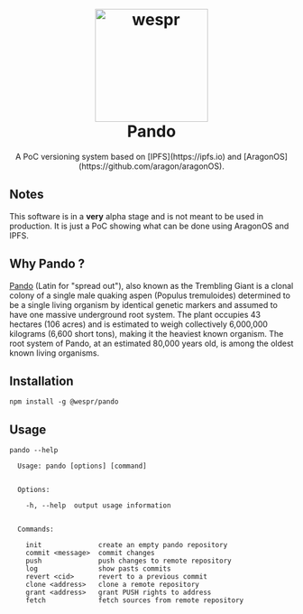 <h1 align="center">
  <br>
  <a href="http://wespr.co">
    <img src="https://raw.githubusercontent.com/wespr/wespr-core/master/branding/logo.png" alt="wespr" width="200"></a>
  <br>
  Pando
  <br>
</h1>

<p align="center">
  A PoC versioning system based on [IPFS](https://ipfs.io) and [AragonOS](https://github.com/aragon/aragonOS).
</p>

## Notes

This software is in a **very** alpha stage and is not meant to be used in production. It is just a PoC showing what can be done using AragonOS and IPFS.

## Why Pando ?

[Pando](https://en.wikipedia.org/wiki/Pando_(tree)) (Latin for "spread out"), also known as the Trembling Giant is a clonal colony of a single male quaking aspen (Populus tremuloides) determined to be a single living organism by identical genetic markers and assumed to have one massive underground root system. The plant occupies 43 hectares (106 acres) and is estimated to weigh collectively 6,000,000 kilograms (6,600 short tons), making it the heaviest known organism. The root system of Pando, at an estimated 80,000 years old, is among the oldest known living organisms.

## Installation

```
npm install -g @wespr/pando
```

## Usage
```
pando --help

  Usage: pando [options] [command]


  Options:

    -h, --help  output usage information


  Commands:

    init              create an empty pando repository
    commit <message>  commit changes
    push              push changes to remote repository
    log               show pasts commits
    revert <cid>      revert to a previous commit
    clone <address>   clone a remote repository
    grant <address>   grant PUSH rights to address
    fetch             fetch sources from remote repository
```